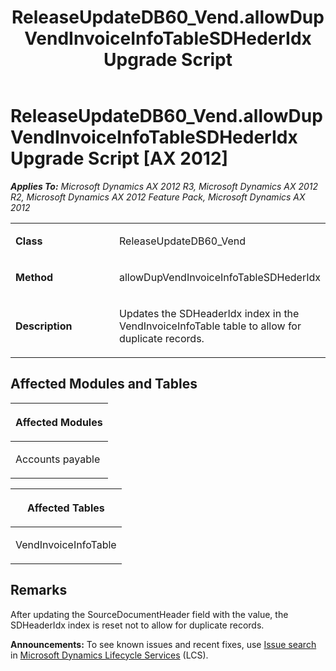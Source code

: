 ﻿---
title: ReleaseUpdateDB60_Vend.allowDupVendInvoiceInfoTableSDHederIdx Upgrade Script
TOCTitle: ReleaseUpdateDB60_Vend.allowDupVendInvoiceInfoTableSDHederIdx Upgrade Script
ms:assetid: 3ae7ff0d-1f07-faa0-1a8d-96734204b7d8
ms:mtpsurl: https://msdn.microsoft.com/en-us/library/JJ685263(v=AX.60)
ms:contentKeyID: 49707715
ms.date: 05/18/2015
mtps_version: v=AX.60
---

# ReleaseUpdateDB60\_Vend.allowDupVendInvoiceInfoTableSDHederIdx Upgrade Script [AX 2012]


_**Applies To:** Microsoft Dynamics AX 2012 R3, Microsoft Dynamics AX 2012 R2, Microsoft Dynamics AX 2012 Feature Pack, Microsoft Dynamics AX 2012_

<table>
<colgroup>
<col style="width: 50%" />
<col style="width: 50%" />
</colgroup>
<tbody>
<tr class="odd">
<td><p><strong>Class</strong></p></td>
<td><p>ReleaseUpdateDB60_Vend</p></td>
</tr>
<tr class="even">
<td><p><strong>Method</strong></p></td>
<td><p>allowDupVendInvoiceInfoTableSDHederIdx</p></td>
</tr>
<tr class="odd">
<td><p><strong>Description</strong></p></td>
<td><p>Updates the SDHeaderIdx index in the VendInvoiceInfoTable table to allow for duplicate records.</p></td>
</tr>
</tbody>
</table>


## Affected Modules and Tables

<table>
<colgroup>
<col style="width: 100%" />
</colgroup>
<thead>
<tr class="header">
<th><p>Affected Modules</p></th>
</tr>
</thead>
<tbody>
<tr class="odd">
<td><p>Accounts payable</p></td>
</tr>
</tbody>
</table>


<table>
<colgroup>
<col style="width: 100%" />
</colgroup>
<thead>
<tr class="header">
<th><p>Affected Tables</p></th>
</tr>
</thead>
<tbody>
<tr class="odd">
<td><p>VendInvoiceInfoTable</p></td>
</tr>
</tbody>
</table>


## Remarks

After updating the SourceDocumentHeader field with the value, the SDHeaderIdx index is reset not to allow for duplicate records.

  
**Announcements:** To see known issues and recent fixes, use [Issue search](http://go.microsoft.com/fwlink/?linkid=389258) in [Microsoft Dynamics Lifecycle Services](http://go.microsoft.com/fwlink/?linkid=306505) (LCS).

